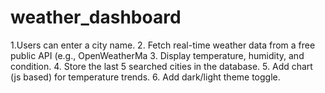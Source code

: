 # weather_dashboard
1.Users can enter a city name.  2. Fetch real-time weather data from a free public API (e.g., OpenWeatherMa  3. Display temperature, humidity, and condition.  4. Store the last 5 searched cities in the database.  5. Add chart (js based) for temperature trends.  6. Add dark/light theme toggle.
